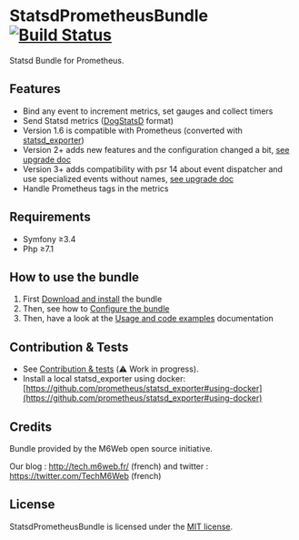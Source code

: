 # StatsdPrometheusBundle [![Build Status](https://travis-ci.com/M6Web/StatsdTagsPrometheusBundle.svg?branch=master)](https://travis-ci.com/M6Web/StatsdTagsPrometheusBundle)

Statsd Bundle for Prometheus.  

## Features

* Bind any event to increment metrics, set gauges and collect timers
* Send Statsd metrics ([DogStatsD](https://docs.datadoghq.com/developers/dogstatsd/) format)
* Version 1.6 is compatible with Prometheus 
(converted with [statsd_exporter](https://github.com/prometheus/statsd_exporter))
* Version 2+ adds new features and the configuration changed a bit, [see upgrade doc](Doc/upgrades/from-1-to-2.md)
* Version 3+ adds compatibility with psr 14 about event dispatcher and use specialized events without names, [see upgrade doc](Doc/upgrades/from-2-to-3.md)
* Handle Prometheus tags in the metrics  
 
## Requirements

- Symfony ≥3.4
- Php ≥7.1

## How to use the bundle

1. First [Download and install](Doc/installation.md) the bundle
2. Then, see how to [Configure the bundle](Doc/configuration.md)
3. Then, have a look at the [Usage and code examples](Doc/usage-and-examples.md) documentation

## Contribution & Tests

* See [Contribution & tests](Doc/contribution.md) (:warning: Work in progress).
* Install a local statsd_exporter using docker:
[https://github.com/prometheus/statsd_exporter#using-docker](https://github.com/prometheus/statsd_exporter#using-docker)

## Credits

Bundle provided by the M6Web open source initiative.

Our blog : http://tech.m6web.fr/ (french)
and twitter : https://twitter.com/TechM6Web (french)

## License

StatsdPrometheusBundle is licensed under the [MIT license](LICENCE).
